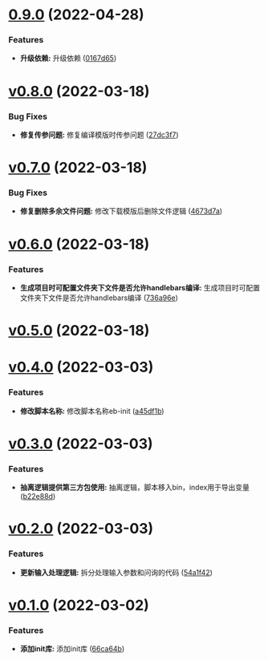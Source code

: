 # [0.9.0](https://github.com/qinshixixing/ebullience/compare/init/v0.8.0...init/0.9.0) (2022-04-28)


### Features

* **升级依赖:** 升级依赖 ([0167d65](https://github.com/qinshixixing/ebullience/commit/0167d65a05334193109d49634a71d9fedad94e40))



# [v0.8.0](https://github.com/qinshixixing/ebullience/compare/init/v0.7.0...init/v0.8.0) (2022-03-18)


### Bug Fixes

* **修复传参问题:** 修复编译模版时传参问题 ([27dc3f7](https://github.com/qinshixixing/ebullience/commit/27dc3f7183c73b7989c16af752db4b9215150cd5))



# [v0.7.0](https://github.com/qinshixixing/ebullience/compare/init/v0.6.0...init/v0.7.0) (2022-03-18)


### Bug Fixes

* **修复删除多余文件问题:** 修改下载模版后删除文件逻辑 ([4673d7a](https://github.com/qinshixixing/ebullience/commit/4673d7a6c7c77eaa769569ae861aaf3e1dda4330))



# [v0.6.0](https://github.com/qinshixixing/ebullience/compare/init/v0.5.0...init/v0.6.0) (2022-03-18)


### Features

* **生成项目时可配置文件夹下文件是否允许handlebars编译:** 生成项目时可配置文件夹下文件是否允许handlebars编译 ([736a96e](https://github.com/qinshixixing/ebullience/commit/736a96e6fe5dbccc6d6de87dc8b0d45e4b24baf8))



# [v0.5.0](https://github.com/qinshixixing/ebullience/compare/init/v0.4.0...init/v0.5.0) (2022-03-18)



# [v0.4.0](https://github.com/qinshixixing/ebullience/compare/init/v0.3.0...init/v0.4.0) (2022-03-03)


### Features

* **修改脚本名称:** 修改脚本名称eb-init ([a45df1b](https://github.com/qinshixixing/ebullience/commit/a45df1be768e8cf51f97aa535d06fc1517fb82d8))



# [v0.3.0](https://github.com/qinshixixing/ebullience/compare/init/v0.2.0...init/v0.3.0) (2022-03-03)


### Features

* **抽离逻辑提供第三方包使用:** 抽离逻辑，脚本移入bin，index用于导出变量 ([b22e88d](https://github.com/qinshixixing/ebullience/commit/b22e88d5bb0485f92723a243f705191e525a61d9))



# [v0.2.0](https://github.com/qinshixixing/ebullience/compare/init/v0.1.0...init/v0.2.0) (2022-03-03)


### Features

* **更新输入处理逻辑:** 拆分处理输入参数和问询的代码 ([54a1f42](https://github.com/qinshixixing/ebullience/commit/54a1f4226e7eb5f9d99a5581ef966ecda76acf4c))



# [v0.1.0](https://github.com/qinshixixing/ebullience/compare/66ca64bf38cfb8c71c1359cf3e88935da5ac0bcd...init/v0.1.0) (2022-03-02)


### Features

* **添加init库:** 添加init库 ([66ca64b](https://github.com/qinshixixing/ebullience/commit/66ca64bf38cfb8c71c1359cf3e88935da5ac0bcd))




